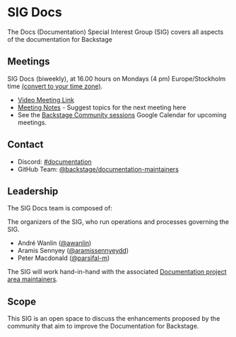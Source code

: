 # SIG Docs

The Docs (Documentation) Special Interest Group (SIG) covers all aspects of the documentation for Backstage

## Meetings

SIG Docs (biweekly), at 16.00 hours on Mondays (4 pm) Europe/Stockholm time [(convert to your time zone)](https://dateful.com/convert/stockholm-sweden?t=16).

- [Video Meeting Link](https://meet.google.com/iwm-oeoj-nvi)
- [Meeting Notes](https://docs.google.com/document/d/1yVdnxtrpA6tPTGl9gbeHME7bEkQQTnfrjG3H7loEKrI/edit) - Suggest topics for the next meeting here
- See the [Backstage Community sessions](https://calendar.google.com/calendar/u/0?cid=Y19xdXA5Z2JobjlzcXB1YW82dHJ0dGQ4bWs1c0Bncm91cC5jYWxlbmRhci5nb29nbGUuY29t) Google Calendar for upcoming meetings.

## Contact

- Discord: [#documentation](https://discord.com/channels/687207715902193673/687994765559463940)
- GitHub Team: [@backstage/documentation-maintainers](https://github.com/orgs/backstage/teams/documentation-maintainers)

## Leadership

The SIG Docs team is composed of:

The organizers of the SIG, who run operations and processes governing the SIG.

- André Wanlin ([@awanlin](https://github.com/awanlin))
- Aramis Sennyey ([@aramissennyeydd](https://github.com/aramissennyeydd))
- Peter Macdonald ([@parsifal-m](https://github.com/Parsifal-M))

The SIG will work hand-in-hand with the associated [Documentation project area maintainers](https://github.com/backstage/backstage/blob/master/OWNERS.md#documentation).

## Scope

This SIG is an open space to discuss the enhancements proposed by the community that aim to improve the Documentation for Backstage. 
